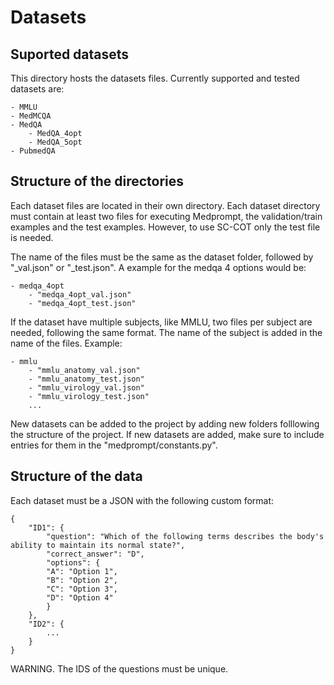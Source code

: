 # Datasets

## Suported datasets
This directory hosts the datasets files. Currently supported and tested datasets are:

    - MMLU
    - MedMCQA
    - MedQA
        - MedQA_4opt
        - MedQA_5opt
    - PubmedQA

## Structure of the directories
Each dataset files are located in their own directory. Each dataset directory must contain at least two files for executing Medprompt, the validation/train examples and the test examples. However, to use SC-COT only the test file is needed.

The name of the files must be the same as the dataset folder, followed by "_val.json" or "_test.json". A example for the medqa 4 options would be:

    - medqa_4opt
        - "medqa_4opt_val.json"
        - "medqa_4opt_test.json"

If the dataset have multiple subjects, like MMLU, two files per subject are needed, following the same format. The name of the subject is added in the name of the files. Example:

    - mmlu
        - "mmlu_anatomy_val.json"
        - "mmlu_anatomy_test.json"
        - "mmlu_virology_val.json"
        - "mmlu_virology_test.json"
        ...

New datasets can be added to the project by adding new folders folllowing the structure of the project. If new datasets are added, make sure to include entries for them in the "medprompt/constants.py".


## Structure of the data
Each dataset must be a JSON with the following custom format:
```
{
    "ID1": {
        "question": "Which of the following terms describes the body's ability to maintain its normal state?",
        "correct_answer": "D",
        "options": {
        "A": "Option 1",
        "B": "Option 2",
        "C": "Option 3",
        "D": "Option 4"
        }
    },
    "ID2": {
        ...
    }
}
```
WARNING. The IDS of the questions must be unique.

